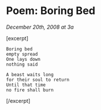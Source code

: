 # Poem: Boring Bed

<cite>December 20th, 2008 at 3a</cite>

[excerpt]

    Boring bed
    empty spread
    One lays down
    nothing said

    A beast waits long
    for their soul to return
    Until that time
    no fire shall burn

[/excerpt]
